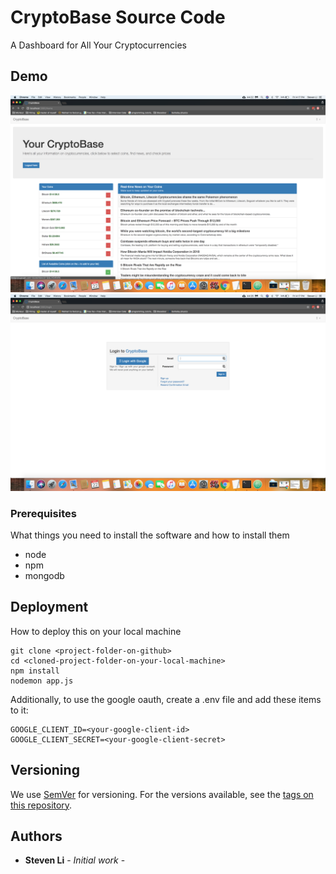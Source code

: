 # CryptoBase Source Code

A Dashboard for All Your Cryptocurrencies

## Demo

![Alt text](./1.png?raw=true "Title")
![Alt text](./2.png?raw=true "Title")

### Prerequisites

What things you need to install the software and how to install them

* node
* npm
* mongodb

## Deployment

How to deploy this on your local machine

```
git clone <project-folder-on-github>
cd <cloned-project-folder-on-your-local-machine>
npm install
nodemon app.js
```

Additionally, to use the google oauth, create a .env file and add these items to
it:

```
GOOGLE_CLIENT_ID=<your-google-client-id>
GOOGLE_CLIENT_SECRET=<your-google-client-secret>
```

## Versioning

We use [SemVer](http://semver.org/) for versioning. For the versions available,
see the [tags on this repository](https://github.com/your/project/tags).

## Authors

* **Steven Li** - _Initial work_ -
